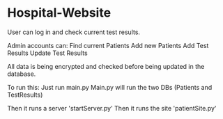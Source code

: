 # Hospital-Website
User can log in and check current test results. 

Admin accounts can: 
Find current Patients
Add new Patients
Add Test Results
Update Test Results

All data is being encrypted and checked before being updated in the database. 

To run this: Just run main.py 
Main.py will run the two DBs (Patients and TestResults) 

Then it runs a server 'startServer.py'
Then it runs the site 'patientSite.py'


